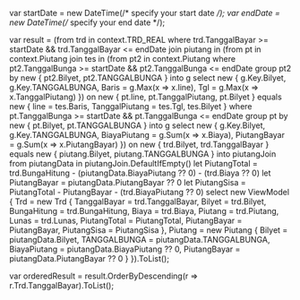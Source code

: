 var startDate = new DateTime(/* specify your start date */);
var endDate = new DateTime(/* specify your end date */);

var result = (from trd in context.TRD_REAL
              where trd.TanggalBayar >= startDate && trd.TanggalBayar <= endDate
              join piutang in
                  (from pt in context.Piutang
                   join tes in
                       (from pt2 in context.Piutang
                        where pt2.TanggalBunga >= startDate && pt2.TanggalBunga <= endDate
                        group pt2 by new { pt2.Bilyet, pt2.TANGGALBUNGA } into g
                        select new
                        {
                            g.Key.Bilyet,
                            g.Key.TANGGALBUNGA,
                            Baris = g.Max(x => x.line),
                            Tgl = g.Max(x => x.TanggalPiutang)
                        })
                   on new { pt.line, pt.TanggalPiutang, pt.Bilyet } equals new { line = tes.Baris, TanggalPiutang = tes.Tgl, tes.Bilyet }
                   where pt.TanggalBunga >= startDate && pt.TanggalBunga <= endDate
                   group pt by new { pt.Bilyet, pt.TANGGALBUNGA } into g
                   select new
                   {
                       g.Key.Bilyet,
                       g.Key.TANGGALBUNGA,
                       BiayaPiutang = g.Sum(x => x.Biaya),
                       PiutangBayar = g.Sum(x => x.PiutangBayar)
                   })
              on new { trd.Bilyet, trd.TanggalBayar } equals new { piutang.Bilyet, piutang.TANGGALBUNGA } into piutangJoin
              from piutangData in piutangJoin.DefaultIfEmpty()
              let PiutangTotal = trd.BungaHitung - (piutangData.BiayaPiutang ?? 0) - (trd.Biaya ?? 0)
              let PiutangBayar = piutangData.PiutangBayar ?? 0
              let PiutangSisa = PiutangTotal - PiutangBayar - (trd.BiayaPiutang ?? 0)
              select new ViewModel
              {
                  Trd = new Trd
                  {
                      TanggalBayar = trd.TanggalBayar,
                      Bilyet = trd.Bilyet,
                      BungaHitung = trd.BungaHitung,
                      Biaya = trd.Biaya,
                      Piutang = trd.Piutang,
                      Lunas = trd.Lunas,
                      PiutangTotal = PiutangTotal,
                      PiutangBayar = PiutangBayar,
                      PiutangSisa = PiutangSisa
                  },
                  Piutang = new Piutang
                  {
                      Bilyet = piutangData.Bilyet,
                      TANGGALBUNGA = piutangData.TANGGALBUNGA,
                      BiayaPiutang = piutangData.BiayaPiutang ?? 0,
                      PiutangBayar = piutangData.PiutangBayar ?? 0
                  }
              }).ToList();

var orderedResult = result.OrderByDescending(r => r.Trd.TanggalBayar).ToList();
